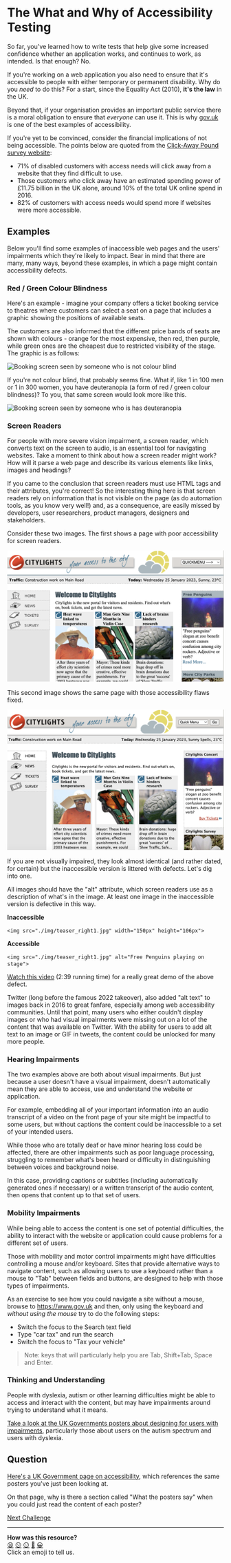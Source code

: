 # The What and Why of Accessibility Testing

<!-- OMITTED -->

So far, you've learned how to write tests that help give some increased
confidence whether an application works, and continues to work, as intended. Is
that enough? No.

If you're working on a web application you also need to ensure that it's
accessible to people with either temporary or permanent disability. Why do you
_need_ to do this? For a start, since the Equality Act (2010), **it's the law**
in the UK.

Beyond that, if your organisation provides an important public service there is
a moral obligation to ensure that _everyone_ can use it. This is why
[gov.uk](https://gov.uk) is one of the best examples of accessibility.

If you're yet to be convinced, consider the financial implications of not being
accessible. The points below are quoted from the [Click-Away Pound survey
website](https://www.clickawaypound.com/cap16finalreport.html):

- 71% of disabled customers with access needs will click away from a website
  that they find difficult to use.
- Those customers who click away have an estimated spending power of £11.75
  billion in the UK alone, around 10% of the total UK online spend in 2016.
- 82% of customers with access needs would spend more if websites were more
  accessible.

## Examples

Below you'll find some examples of inaccessible web pages and the users'
impairments which they're likely to impact. Bear in mind that there are many,
many ways, beyond these examples, in which a page might contain accessibility
defects.

### Red / Green Colour Blindness

Here's an example - imagine your company offers a ticket booking service to
theatres where customers can select a seat on a page that includes a graphic
showing the positions of available seats.

The customers are also informed that the different price bands of seats are
shown with colours - orange for the most expensive, then red, then purple, while
green ones are the cheapest due to restricted visibility of the stage. The
graphic is as follows:

![Booking screen seen by someone who is not colour
blind](../images/without_colour_blindness.png)

If you're not colour blind, that probably seems fine. What if, like 1 in 100 men
or 1 in 300 women, you have deuteranopia (a form of red / green colour
blindness)? To you, that same screen would look more like this.

![Booking screen seen by someone who is has
deuteranopia](../images/with_colour_blindness.png)

### Screen Readers

For people with more severe vision impairment, a screen reader, which converts
text on the screen to audio, is an essential tool for navigating websites. Take
a moment to think about how a screen reader might work? How will it parse a web
page and describe its various elements like links, images and headings?

If you came to the conclusion that screen readers must use HTML tags and their
attributes, you're correct! So the interesting thing here is that screen readers
rely on information that is not visible on the page (as do automation tools, as
you know very well!) and, as a consequence, are easily missed by developers, 
user researchers, product managers, designers and stakeholders.

Consider these two images. The first shows a page with poor accessibility for
screen readers.

![Page with poor accessibility for screen readers](../images/inaccessible.png)

This second image shows the same page with those accessibility flaws fixed.

![Page that is accessible for screen readers](../images/accessible.png)

If you are not visually impaired, they look almost identical (and rather dated,
for certain) but the inaccessible version is littered with defects. Let's dig
into one.

All images should have the "alt" attribute, which screen readers use as a
description of what's in the image. At least one image in the inaccessible
version is defective in this way.

**Inaccessible**

```
<img src="./img/teaser_right1.jpg" width="150px" height="106px">
```

**Accessible**

```
<img src="./img/teaser_right1.jpg" alt="Free Penguins playing on stage">
```

[Watch this
video](https://www.youtube.com/watch?v=QP0nbdNU-iE&ab_channel=Communify) (2:39
running time) for a really great demo of the above defect.

Twitter (long before the famous 2022 takeover), also added "alt text" to images
back in 2016 to great fanfare, especially among web accessibility communities.
Until that point, many users who either couldn't display images or who had
visual impairments were missing out on a lot of the content that was available
on Twitter. With the ability for users to add alt text to an image or GIF in
tweets, the content could be unlocked for many more people.

### Hearing Impairments

The two examples above are both about visual impairments. But just because a
user doesn't have a visual impairment, doesn't automatically mean they are able
to access, use and understand the website or application.

For example, embedding all of your important information into an audio
transcript of a video on the front page of your site might be impactful to some
users, but without captions the content could be inaccessible to a set of your
intended users.

While those who are totally deaf or have minor hearing loss could be affected,
there are other impairments such as poor language processing, struggling to
remember what's been heard or difficulty in distinguishing between voices and
background noise.

In this case, providing captions or subtitles (including automatically generated
ones if necessary) or a written transcript of the audio content, then opens that
content up to that set of users.

### Mobility Impairments

While being able to access the content is one set of potential difficulties, the
ability to interact with the website or application could cause problems for a
different set of users.

Those with mobility and motor control impairments might have difficulties
controlling a mouse and/or keyboard. Sites that provide alternative ways to
navigate content, such as allowing users to use a keyboard rather than a mouse
to "Tab" between fields and buttons, are designed to help with those types of
impairments.

As an exercise to see how you could navigate a site without a mouse, browse to
https://www.gov.uk and then, only using the keyboard and *without using the
mouse* try to do the following steps:

* Switch the focus to the Search text field
* Type "car tax" and run the search
* Switch the focus to "Tax your vehicle"

> Note: keys that will particularly help you are Tab, Shift+Tab, Space and
> Enter.

### Thinking and Understanding

People with dyslexia, autism or other learning difficulties might be able to
access and interact with the content, but may have impairments around trying to
understand what it means.

[Take a look at the UK Governments posters about designing for users with
impairments](https://github.com/UKHomeOffice/posters/blob/master/accessibility/dos-donts/posters_en-UK/accessibility-posters-set.pdf),
particularly those about users on the autism spectrum and users with dyslexia.

## Question

[Here's a UK Government page on
accessibility](https://accessibility.blog.gov.uk/2016/09/02/dos-and-donts-on-designing-for-accessibility/),
which references the same posters you've just been looking at.

On that page, why is there a section called "What the posters say" when you
could just read the content of each poster?

[Next Challenge](02_guidelines.md)

<!-- BEGIN GENERATED SECTION DO NOT EDIT -->

---

**How was this resource?**  
[😫](https://airtable.com/shrUJ3t7KLMqVRFKR?prefill_Repository=makersacademy%2Fextending-testing&prefill_File=phase3%2F01_what_and_why.md&prefill_Sentiment=😫) [😕](https://airtable.com/shrUJ3t7KLMqVRFKR?prefill_Repository=makersacademy%2Fextending-testing&prefill_File=phase3%2F01_what_and_why.md&prefill_Sentiment=😕) [😐](https://airtable.com/shrUJ3t7KLMqVRFKR?prefill_Repository=makersacademy%2Fextending-testing&prefill_File=phase3%2F01_what_and_why.md&prefill_Sentiment=😐) [🙂](https://airtable.com/shrUJ3t7KLMqVRFKR?prefill_Repository=makersacademy%2Fextending-testing&prefill_File=phase3%2F01_what_and_why.md&prefill_Sentiment=🙂) [😀](https://airtable.com/shrUJ3t7KLMqVRFKR?prefill_Repository=makersacademy%2Fextending-testing&prefill_File=phase3%2F01_what_and_why.md&prefill_Sentiment=😀)  
Click an emoji to tell us.

<!-- END GENERATED SECTION DO NOT EDIT -->
